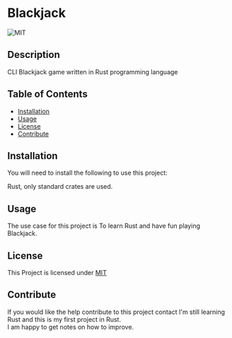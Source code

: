 # Blackjack
  ![MIT](https://img.shields.io/badge/License-MIT-yellow.svg)

  ## Description
  
  CLI Blackjack game written in Rust programming language

  ## Table of Contents
  * [Installation](#installation)
  * [Usage](#usage)
  * [License](#license)
  * [Contribute](#contribute)
  
  ## Installation
  You will need to install the following to use this project:

  Rust, only standard crates are used.

  ## Usage

  The use case for this project is To learn Rust and have fun playing Blackjack.

  ## License

  This Project is licensed under [MIT](https://opensource.org/licenses/MIT)

  ## Contribute

  If you would like the help contribute to this project contact I'm still learning Rust and this is my first project in Rust. <br> I am happy to get notes on how to improve.

